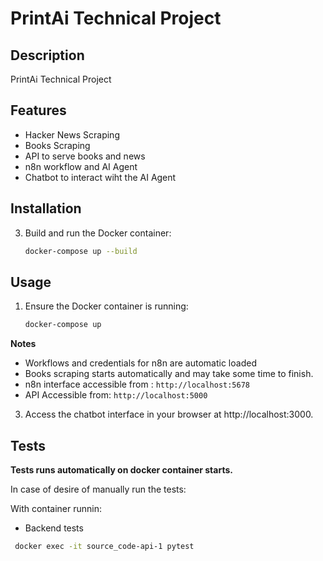 # PrintAi Technical Project

## Description
PrintAi Technical Project

## Features
- Hacker News Scraping
- Books Scraping
- API to serve books and news
- n8n workflow and AI Agent
- Chatbot to interact wiht the AI Agent 

## Installation
3. Build and run the Docker container:
   ```bash
   docker-compose up --build
   ```

## Usage
1. Ensure the Docker container is running:
   ```bash
   docker-compose up

**Notes**
- Workflows and credentials for n8n are automatic loaded
- Books scraping starts automatically and may take some time to finish.
- n8n interface accessible from : `http://localhost:5678`
- API Accessible from: `http://localhost:5000`

3. Access the chatbot interface in your browser at http://localhost:3000.

## Tests
**Tests runs automatically on docker container starts.**

In case of desire of manually run the tests:

With container runnin:
- Backend tests
```bash
 docker exec -it source_code-api-1 pytest
```




